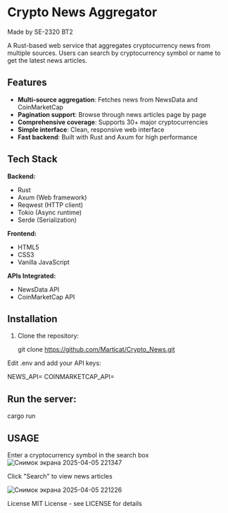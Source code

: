 # Crypto News Aggregator

Made by SE-2320 BT2

A Rust-based web service that aggregates cryptocurrency news from multiple sources. Users can search by cryptocurrency symbol or name to get the latest news articles.

## Features

- **Multi-source aggregation**: Fetches news from NewsData and CoinMarketCap
- **Pagination support**: Browse through news articles page by page
- **Comprehensive coverage**: Supports 30+ major cryptocurrencies
- **Simple interface**: Clean, responsive web interface
- **Fast backend**: Built with Rust and Axum for high performance

## Tech Stack

**Backend:**
- Rust
- Axum (Web framework)
- Reqwest (HTTP client)
- Tokio (Async runtime)
- Serde (Serialization)

**Frontend:**
- HTML5
- CSS3
- Vanilla JavaScript

**APIs Integrated:**
- NewsData API
- CoinMarketCap API

## Installation

1. Clone the repository:

   git clone https://github.com/Marticat/Crypto_News.git

Edit .env and add your API keys:

NEWS_API=
COINMARKETCAP_API=

## Run the server:

cargo run

## USAGE
Enter a cryptocurrency symbol in the search box
![Снимок экрана 2025-04-05 221347](https://github.com/user-attachments/assets/7d9f0352-aa67-4e0c-95aa-b1855eca1270)

Click "Search" to view news articles


![Снимок экрана 2025-04-05 221226](https://github.com/user-attachments/assets/a794e25b-23a0-4277-a795-c53d59b22c1d)

License
MIT License - see LICENSE for details
